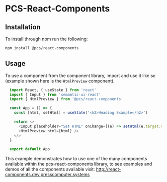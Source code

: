 # PCS-React-Components

## Installation

To install through npm run the following:

```bash
npm install @pcs/react-components
```

## Usage

To use a component from the component library, import and use it like so (example shown here is the `HtmlPreview` component).

```typescript
  import React, { useState } from 'react'
  import { Input } from 'semantic-ui-react'
  import { HtmlPreview } from '@pcs/react-components'

  const App = () => {
    const [html, setHtml] = useState('<h2>Heading Example</h2>')

    return <>
      <Input placeholder="Set HTML" onChange={(e) => setHtml(e.target.value)} />
      <HtmlPreview html={html} />
    </>
  }

  export default App
```

This example demonstrates how to use one of the many components available within the pcs-react-components library, to see examples and demos of all the components available visit: http://react-components.dev.presscomputer.systems
